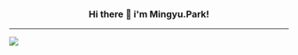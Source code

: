 <div align="center">
  
### Hi there 👋 i'm Mingyu.Park!

</div>

* * *

<img src="https://img.shields.io/badge/JAVA-007396?style=for-the-badge&logo=python&logoColor=white">


<!--
**miiiingyuuu/miiiingyuuu** is a ✨ _special_ ✨ repository because its `README.md` (this file) appears on your GitHub profile.

Here are some ideas to get you started:

- 🔭 I’m currently working on ...
- 🌱 I’m currently learning ...
- 👯 I’m looking to collaborate on ...
- 🤔 I’m looking for help with ...
- 💬 Ask me about ...
- 📫 How to reach me: ...
- 😄 Pronouns: ...
- ⚡ Fun fact: ...
-->
